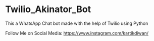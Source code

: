 # Twilio_Akinator_Bot
This a WhatsApp Chat bot made with the help of Twilio using Python

Follow Me on Social Media:
https://www.instagram.com/kartikdiwan/
